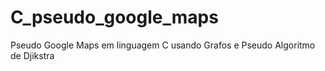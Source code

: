 # C_pseudo_google_maps
Pseudo Google Maps em linguagem C usando Grafos e Pseudo Algoritmo de Djikstra
